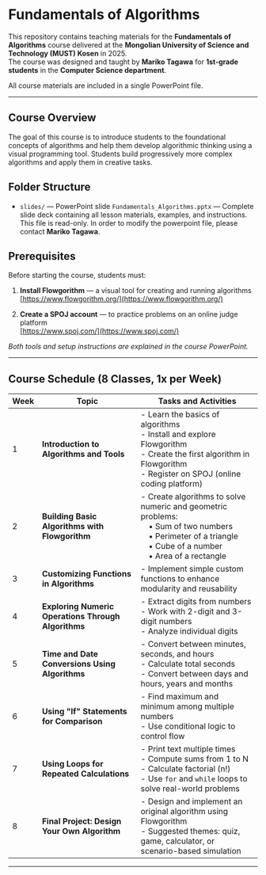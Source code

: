 # Fundamentals of Algorithms

This repository contains teaching materials for the **Fundamentals of Algorithms** course delivered at the **Mongolian University of Science and Technology (MUST) Kosen** in 2025.  
The course was designed and taught by **Mariko Tagawa** for **1st-grade students** in the **Computer Science department**.

All course materials are included in a single PowerPoint file.

---

## Course Overview

The goal of this course is to introduce students to the foundational concepts of algorithms and help them develop algorithmic thinking using a visual programming tool. Students build progressively more complex algorithms and apply them in creative tasks.

## Folder Structure

- `slides/` — PowerPoint slide `Fundamentals_Algorithms.pptx` — Complete slide deck containing all lesson materials, examples, and instructions.
This file is read-only. In order to modify the powerpoint file, please contact **Mariko Tagawa**.

## Prerequisites

Before starting the course, students must:

1. **Install Flowgorithm** — a visual tool for creating and running algorithms  
   [https://www.flowgorithm.org/](https://www.flowgorithm.org/)

2. **Create a SPOJ account** — to practice problems on an online judge platform  
   [https://www.spoj.com/](https://www.spoj.com/)

*Both tools and setup instructions are explained in the course PowerPoint.*

---

## Course Schedule (8 Classes, 1x per Week)

| Week | Topic | Tasks and Activities |
|------|-------|-----------------------|
| 1 | **Introduction to Algorithms and Tools** | - Learn the basics of algorithms<br>- Install and explore Flowgorithm<br>- Create the first algorithm in Flowgorithm<br>- Register on SPOJ (online coding platform) |
| 2 | **Building Basic Algorithms with Flowgorithm** | - Create algorithms to solve numeric and geometric problems:<br> • Sum of two numbers<br> • Perimeter of a triangle<br> • Cube of a number<br> • Area of a rectangle |
| 3 | **Customizing Functions in Algorithms** | - Implement simple custom functions to enhance modularity and reusability |
| 4 | **Exploring Numeric Operations Through Algorithms** | - Extract digits from numbers<br>- Work with 2-digit and 3-digit numbers<br>- Analyze individual digits |
| 5 | **Time and Date Conversions Using Algorithms** | - Convert between minutes, seconds, and hours<br>- Calculate total seconds<br>- Convert between days and hours, years and months |
| 6 | **Using "If" Statements for Comparison** | - Find maximum and minimum among multiple numbers<br>- Use conditional logic to control flow |
| 7 | **Using Loops for Repeated Calculations** | - Print text multiple times<br>- Compute sums from 1 to N<br>- Calculate factorial (n!)<br>- Use `for` and `while` loops to solve real-world problems |
| 8 | **Final Project: Design Your Own Algorithm** | - Design and implement an original algorithm using Flowgorithm<br>- Suggested themes: quiz, game, calculator, or scenario-based simulation |

---


